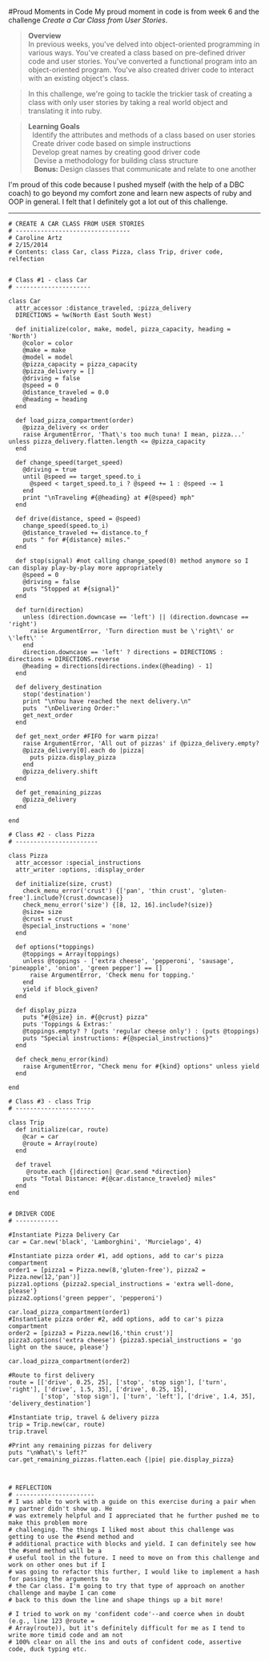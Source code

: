 #Proud Moments in Code
My proud moment in code is from week 6 and the challenge *Create a Car Class from User Stories*. 
<br>

>**Overview**<br>
In previous weeks, you've delved into object-oriented programming in various ways. You've created a class based on pre-defined driver code and user stories. You've converted a functional program into an object-oriented program. You've also created driver code to interact with an existing object's class.

>In this challenge, we're going to tackle the trickier task of creating a class with only user stories by taking a real world object and translating it into ruby.

>**Learning Goals**<br>
&nbsp;&nbsp;Identify the attributes and methods of a class based on user stories<br>&nbsp;&nbsp;Create driver code based on simple instructions<br> &nbsp;&nbsp;Develop great names by creating good driver code<br>&nbsp;&nbsp;
Devise a methodology for building class structure<br>&nbsp;&nbsp;
**Bonus:** Design classes that communicate and relate to one another

I'm proud of this code because I pushed myself (with the help of a DBC coach) to go beyond my comfort zone and learn new aspects of ruby and OOP in general. I felt that I definitely got a lot out of this challenge.

***

```
# CREATE A CAR CLASS FROM USER STORIES
# --------------------------------
# Caroline Artz
# 2/15/2014
# Contents: class Car, class Pizza, class Trip, driver code, relfection


# Class #1 - class Car
# ---------------------

class Car
  attr_accessor :distance_traveled, :pizza_delivery
  DIRECTIONS = %w(North East South West)

  def initialize(color, make, model, pizza_capacity, heading = 'North')
    @color = color
    @make = make
    @model = model
    @pizza_capacity = pizza_capacity
    @pizza_delivery = []
    @driving = false
    @speed = 0
    @distance_traveled = 0.0
    @heading = heading
  end

  def load_pizza_compartment(order)
    @pizza_delivery << order
    raise ArgumentError, 'That\'s too much tuna! I mean, pizza...' unless pizza_delivery.flatten.length <= @pizza_capacity
  end

  def change_speed(target_speed)
    @driving = true
    until @speed == target_speed.to_i
      @speed < target_speed.to_i ? @speed += 1 : @speed -= 1
    end
    print "\nTraveling #{@heading} at #{@speed} mph"
  end

  def drive(distance, speed = @speed)
    change_speed(speed.to_i)
    @distance_traveled += distance.to_f
    puts " for #{distance} miles."
  end

  def stop(signal) #not calling change_speed(0) method anymore so I can display play-by-play more appropriately
    @speed = 0
    @driving = false
    puts "Stopped at #{signal}"
  end

  def turn(direction)
    unless (direction.downcase == 'left') || (direction.downcase == 'right')
      raise ArgumentError, 'Turn direction must be \'right\' or \'left\' '
    end
    direction.downcase == 'left' ? directions = DIRECTIONS : directions = DIRECTIONS.reverse
    @heading = directions[directions.index(@heading) - 1]
  end

  def delivery_destination
    stop('destination')
    print "\nYou have reached the next delivery.\n"
    puts  "\nDelivering Order:"
    get_next_order
  end

  def get_next_order #FIFO for warm pizza!
    raise ArgumentError, 'All out of pizzas' if @pizza_delivery.empty?
    @pizza_delivery[0].each do |pizza|
      puts pizza.display_pizza
    end
    @pizza_delivery.shift
  end

  def get_remaining_pizzas
    @pizza_delivery
  end

end

# Class #2 - class Pizza
# -----------------------

class Pizza
  attr_accessor :special_instructions
  attr_writer :options, :display_order

  def initialize(size, crust)
    check_menu_error('crust') {['pan', 'thin crust', 'gluten-free'].include?(crust.downcase)}
    check_menu_error('size') {[8, 12, 16].include?(size)}
    @size= size
    @crust = crust
    @special_instructions = 'none'
  end

  def options(*toppings)
    @toppings = Array(toppings)
    unless @toppings - ['extra cheese', 'pepperoni', 'sausage', 'pineapple', 'onion', 'green pepper'] == []
      raise ArgumentError, 'Check menu for topping.'
    end
    yield if block_given?
  end

  def display_pizza
    puts "#{@size} in. #{@crust} pizza"
    puts 'Toppings & Extras:'
    @toppings.empty? ? (puts 'regular cheese only') : (puts @toppings)
    puts "Special instructions: #{@special_instructions}"
  end

  def check_menu_error(kind)
    raise ArgumentError, "Check menu for #{kind} options" unless yield
  end

end

# Class #3 - class Trip
# ----------------------

class Trip
  def initialize(car, route)
    @car = car
    @route = Array(route)
  end

  def travel
     @route.each {|direction| @car.send *direction}
    puts "Total Distance: #{@car.distance_traveled} miles"
  end
end


# DRIVER CODE
# ------------

#Instantiate Pizza Delivery Car
car = Car.new('black', 'Lamborghini', 'Murcielago', 4)

#Instantiate pizza order #1, add options, add to car's pizza compartment
order1 = [pizza1 = Pizza.new(8,'gluten-free'), pizza2 = Pizza.new(12,'pan')]
pizza1.options {pizza2.special_instructions = 'extra well-done, please'}
pizza2.options('green pepper', 'pepperoni')

car.load_pizza_compartment(order1)
#Instantiate pizza order #2, add options, add to car's pizza compartment
order2 = [pizza3 = Pizza.new(16,'thin crust')]
pizza3.options('extra cheese') {pizza3.special_instructions = 'go light on the sauce, please'}

car.load_pizza_compartment(order2)

#Route to first delivery
route = [['drive', 0.25, 25], ['stop', 'stop sign'], ['turn', 'right'], ['drive', 1.5, 35], ['drive', 0.25, 15],
         ['stop', 'stop sign'], ['turn', 'left'], ['drive', 1.4, 35], 'delivery_destination']

#Instantiate trip, travel & delivery pizza
trip = Trip.new(car, route)
trip.travel

#Print any remaining pizzas for delivery
puts "\nWhat\'s left?"
car.get_remaining_pizzas.flatten.each {|pie| pie.display_pizza}



# REFLECTION
# ----------------------
# I was able to work with a guide on this exercise during a pair when my partner didn't show up. He
# was extremely helpful and I appreciated that he further pushed me to make this problem more
# challenging. The things I liked most about this challenge was getting to use the #send method and
# additional practice with blocks and yield. I can definitely see how the #send method will be a
# useful tool in the future. I need to move on from this challenge and work on other ones but if I
# was going to refactor this further, I would like to implement a hash for passing the arguments to
# the Car class. I'm going to try that type of approach on another challenge and maybe I can come
# back to this down the line and shape things up a bit more! 

# I tried to work on my 'confident code'--and coerce when in doubt (e.g., line 123 @route =
# Array(route)), but it's definitely difficult for me as I tend to write more timid code and am not
# 100% clear on all the ins and outs of confident code, assertive code, duck typing etc.
```